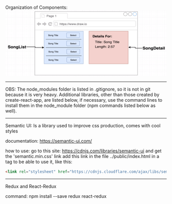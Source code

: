 Organization of Components:
<img src="./components_organization.PNG" alt="organization of components"/>

------------------------------

OBS: The node_modules folder is listed in .gitignore, so it is not in git because it is very heavy. 
Additional libraries, other than those created by create-react-app, are listed below, if necessary, use the command lines to install them in the node_module folder (npm commands listed below as well).

------------------------------

Semantic UI:
Is a library used to improve css production, comes with cool styles

documentation:
https://semantic-ui.com/

how to use:
go to this site: https://cdnjs.com/libraries/semantic-ui and get the 'semantic.min.css' link
add this link in the file ../public/index.html in a tag to be able to use it, like this:
```html
<link rel="stylesheet" href="https://cdnjs.cloudflare.com/ajax/libs/semantic-ui/2.4.1/semantic.min.css" />
```

------------------------------

Redux and React-Redux

command: npm install --save redux react-redux
